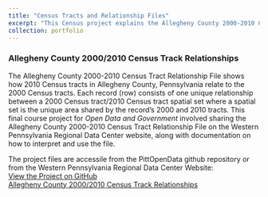 ```yaml
---
title: "Census Tracts and Relationship Files"
excerpt: "This Census project explains the Allegheny County 2000-2010 Census Tract Relationship File and shows how the 2010 Census tracts in Allegheny County, Pennsylvania relate to the 2000 Census tracts.<br/><img src='/images/OpenDataCensusProject.png'>"
collection: portfolio
---
```


### Allegheny County 2000/2010 Census Track Relationships
The Allegheny County 2000-2010 Census Tract Relationship File shows how 2010 Census tracts in Allegheny County, Pennsylvania relate to the 2000 Census tracts. Each record (row) consists of one unique relationship between a 2000 Census tract/2010 Census tract spatial set where a spatial set is the unique area shared by the record’s 2000 and 2010 tracts. This final course project for <i>Open Data and Government</i> involved sharing the Allegheny County 2000-2010 Census Tract Relationship File on the Western Pennsylvania Regional Data Center website, along with documentation on how to interpret and use the file. 

The project files are accessile from the PittOpenData github repository or from the Western Pennsylvania Regional Data Center Website: <br/>
<a href="https://github.com/lisaover/PittOpenData">View the Project on GitHub</a><br/>
<a href="https://data.wprdc.org/dataset/allegheny-county-2000-2010-census-tract-relationships">Allegheny County 2000/2010 Census Track Relationships</a>
